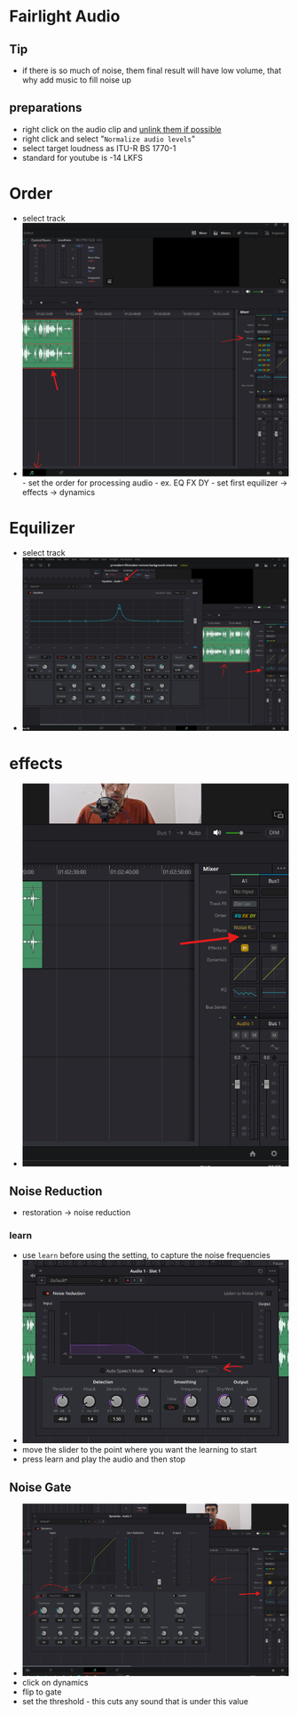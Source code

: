 # **Fairlight Audio**

## Tip

- if there is so much of noise, them final result will have low volume, that why add music to fill noise up

## preparations

- right click on the audio clip and [unlink them if possible](./edit.md#link-clips-or-audio-or-unlink-them)
- right click and select "`Normalize audio levels`"
- select target loudness as ITU-R BS 1770-1
- standard for youtube is -14 LKFS

# Order

- select track
- <img src="./images/order.png" />
    - set the order for processing audio
        - ex. EQ FX DY
            - set first equilizer -> effects -> dynamics

# Equilizer

- select track
- <img src="./images/open-equilizer.png" />

# effects

- <img src="./images/effects.png" />

## Noise Reduction

- restoration -> noise reduction

### learn

- use `learn` before using the setting, to capture the noise frequencies
- <img src="./images/effects-noise-reduction-learn.png" />
- move the slider to the point where you want the learning to start
- press learn and play the audio and then stop

## Noise Gate

- <img src="./images/dynamics-noise-gate.png" />
- click on dynamics
- flip to gate
- set the threshold - this cuts any sound that is under this value
